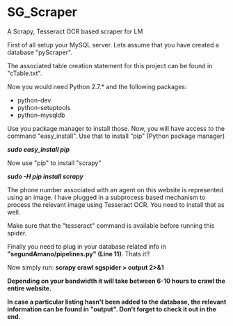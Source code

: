 # SG_Scraper
A Scrapy, Tesseract OCR based scraper for LM

First of all setup your MySQL server. Lets assume that you have created a database "pyScraper".

The associated table creation statement for this project can be found in "cTable.txt".

Now you would need Python 2.7.* and the following packages:

<ul>
<li>python-dev</li>
<li>python-setuptools</li>
<li>python-mysqldb</li>
</ul>

Use you package manager to install those. Now, you will have access to the command "easy_install". Use that to install 
"pip" (Python package manager)

<strong>*sudo easy_install pip*</strong>

Now use "pip" to install "scrapy"

<strong>*sudo -H pip install scrapy*</strong>

The phone number associated with an agent on this website is represented using an image. I have plugged in a 
subprocess based mechanism to process the relevant image using Tesseract OCR. You need to install that as well.

Make sure that the "tesseract" command is available before running this spider.

Finally you need to plug in your database related info in <strong>"segundAmano/pipelines.py" (Line 11)</strong>.
Thats it!!

Now simply run:
<strong>scrapy crawl sgspider > output 2>&1<strong>

Depending on your bandwidth it will take between 6-10 hours to crawl the entire website.

In case a particular listing hasn't been added to the database, the relevant information can be found in "output". 
Don't forget to check it out in the end.